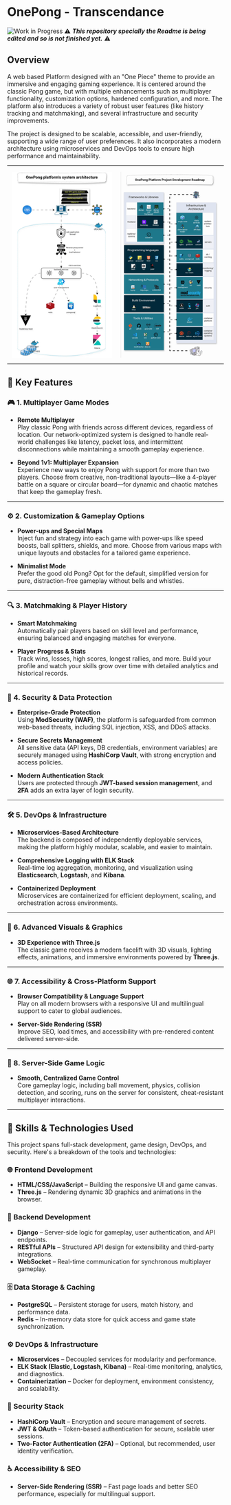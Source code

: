 # OnePong - Transcendance

![Work in Progress](https://img.shields.io/badge/Work%20In%20Progress-orange) ⚠️ ***This repository specially the Readme is being edited and so is not finished yet.*** ⚠️

## Overview

A web based Platform designed with an "One Piece" theme to provide an immersive and engaging gaming experience. It is centered around the classic Pong game, but with multiple enhancements such as multiplayer functionality, customization options, hardened configuration, and more. The platform also introduces a variety of robust user features (like history tracking and matchmaking), and several infrastructure and security improvements.

The project is designed to be scalable, accessible, and user-friendly, supporting a wide range of user preferences. It also incorporates a modern architecture using microservices and DevOps tools to ensure high performance and maintainability.

---

<div style="display: flex; justify-content: center; align-items: center;">
	<div style="margin: 0 10px;">
		<img src="system-charts/1745161175700.gif" alt="Alt text" style="width: auto; max-height: 100vh; display: block;" />
	</div>
	<div style="margin: 0 10px;">
		<img src="system-charts/1744985118007.gif" alt="Alt text" style="width: auto; max-height: 100vh; display: block;" />
	</div>
</div>
<!-- <p align="center">
</p> -->
<!-- ![Alt text](media/1744368472212.gif) -->

---

## 🚀 Key Features

### 🎮 1. Multiplayer Game Modes

- **Remote Multiplayer**  
  Play classic Pong with friends across different devices, regardless of location. Our network-optimized system is designed to handle real-world challenges like latency, packet loss, and intermittent disconnections while maintaining a smooth gameplay experience.

- **Beyond 1v1: Multiplayer Expansion**  
  Experience new ways to enjoy Pong with support for more than two players. Choose from creative, non-traditional layouts—like a 4-player battle on a square or circular board—for dynamic and chaotic matches that keep the gameplay fresh.

---

### ⚙️ 2. Customization & Gameplay Options

- **Power-ups and Special Maps**  
  Inject fun and strategy into each game with power-ups like speed boosts, ball splitters, shields, and more. Choose from various maps with unique layouts and obstacles for a tailored game experience.

- **Minimalist Mode**  
  Prefer the good old Pong? Opt for the default, simplified version for pure, distraction-free gameplay without bells and whistles.

---

### 🔍 3. Matchmaking & Player History

- **Smart Matchmaking**  
  Automatically pair players based on skill level and performance, ensuring balanced and engaging matches for everyone.

- **Player Progress & Stats**  
  Track wins, losses, high scores, longest rallies, and more. Build your profile and watch your skills grow over time with detailed analytics and historical records.

---

### 🔐 4. Security & Data Protection

- **Enterprise-Grade Protection**  
  Using **ModSecurity (WAF)**, the platform is safeguarded from common web-based threats, including SQL injection, XSS, and DDoS attacks.

- **Secure Secrets Management**  
  All sensitive data (API keys, DB credentials, environment variables) are securely managed using **HashiCorp Vault**, with strong encryption and access policies.

- **Modern Authentication Stack**  
  Users are protected through **JWT-based session management**, and **2FA** adds an extra layer of login security.

---

### 🛠️ 5. DevOps & Infrastructure

- **Microservices-Based Architecture**  
  The backend is composed of independently deployable services, making the platform highly modular, scalable, and easier to maintain.

- **Comprehensive Logging with ELK Stack**  
  Real-time log aggregation, monitoring, and visualization using **Elasticsearch**, **Logstash**, and **Kibana**.

- **Containerized Deployment**  
  Microservices are containerized for efficient deployment, scaling, and orchestration across environments.

---

### 🎨 6. Advanced Visuals & Graphics

- **3D Experience with Three.js**  
  The classic game receives a modern facelift with 3D visuals, lighting effects, animations, and immersive environments powered by **Three.js**.

---

### 🌐 7. Accessibility & Cross-Platform Support

- **Browser Compatibility & Language Support**  
  Play on all modern browsers with a responsive UI and multilingual support to cater to global audiences.

- **Server-Side Rendering (SSR)**  
  Improve SEO, load times, and accessibility with pre-rendered content delivered server-side.

---

### 🧠 8. Server-Side Game Logic

- **Smooth, Centralized Game Control**  
  Core gameplay logic, including ball movement, physics, collision detection, and scoring, runs on the server for consistent, cheat-resistant multiplayer interactions.

---

## 🧰 Skills & Technologies Used

This project spans full-stack development, game design, DevOps, and security. Here's a breakdown of the tools and technologies:

### 🌐 Frontend Development

- **HTML/CSS/JavaScript** – Building the responsive UI and game canvas.
- **Three.js** – Rendering dynamic 3D graphics and animations in the browser.

### 🧩 Backend Development

- **Django** – Server-side logic for gameplay, user authentication, and API endpoints.
- **RESTful APIs** – Structured API design for extensibility and third-party integrations.
- **WebSocket** – Real-time communication for synchronous multiplayer gameplay.

### 🗄️ Data Storage & Caching

- **PostgreSQL** – Persistent storage for users, match history, and performance data.
- **Redis** – In-memory data store for quick access and game state synchronization.

### ⚙️ DevOps & Infrastructure

- **Microservices** – Decoupled services for modularity and performance.
- **ELK Stack (Elastic, Logstash, Kibana)** – Real-time monitoring, analytics, and diagnostics.
- **Containerization** – Docker for deployment, environment consistency, and scalability.

### 🔐 Security Stack

- **HashiCorp Vault** – Encryption and secure management of secrets.
- **JWT & OAuth** – Token-based authentication for secure, scalable user sessions.
- **Two-Factor Authentication (2FA)** – Optional, but recommended, user identity verification.

### ♿ Accessibility & SEO

- **Server-Side Rendering (SSR)** – Fast page loads and better SEO performance, especially for multilingual support.

